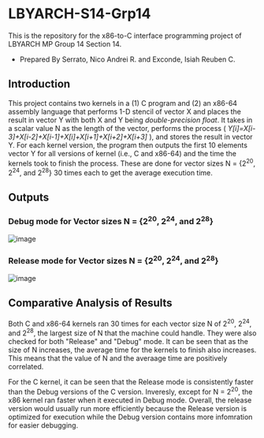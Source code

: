 # LBYARCH-S14-Grp14
This is the repository for the x86-to-C interface programming project of LBYARCH MP Group 14 Section 14.
- Prepared By Serrato, Nico Andrei R. and Exconde, Isiah Reuben C.

## Introduction
This project contains two kernels in a (1) C program and (2) an x86-64 assembly language that performs 1-D stencil of vector X and places the result in vector Y with both X and Y being *double-precision float*. It takes in a scalar value N as the length of the vector, performs the process ( *Y[i]=X[i-3]+X[i-2]+X[i-1]+X[i]+X[i+1]+X[i+2]+X[i+3]* ), and stores the result in vector Y. For each kernel version, the program then outputs the first 10 elements vector Y for all versions of kernel (i.e., C and x86-64) and the time the kernels took to finish the process. These are done for vector sizes N = {2<sup>20</sup>, 2<sup>24</sup>, and 2<sup>28</sup>} 30 times each to get the average execution time.

## Outputs
### Debug mode for Vector sizes N = {2<sup>20</sup>, 2<sup>24</sup>, and  2<sup>28</sup>}
![image](https://github.com/IceExconde/LBYARCH-S14-Grp14/assets/120188260/87350cd1-15b3-4309-a5d1-f0867123039f)

### Release mode for Vector sizes N = {2<sup>20</sup>, 2<sup>24</sup>, and  2<sup>28</sup>}
![image](https://github.com/IceExconde/LBYARCH-S14-Grp14/assets/120188260/80ac6a05-85c5-42b8-9ab0-eedc9fa1b533)

## Comparative Analysis of Results
Both C and x86-64 kernels ran 30 times for each vector size N of 2<sup>20</sup>, 2<sup>24</sup>, and 2<sup>28</sup>, the largest size of N that the machine could handle. They were also checked for both "Release" and "Debug" mode. It can be seen that as the size of N increases, the average time for the kernels to finish also increases. This means that the value of N and the averaage time are positively correlated.

For the C kernel, it can be seen that the Release mode is consistently faster than the Debug versions of the C version. Inveresly, except for N = 2<sup>20</sup>, the x86 kernel ran faster when it executed in Debug mode. Overall, the release version would usually run more efficiently because the Release version is optimized for execution while the Debug version contains more infomration for easier debugging. 

